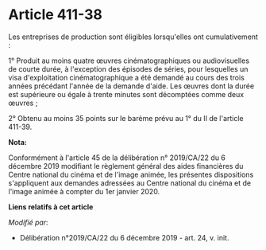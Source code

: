 # Article 411-38

Les entreprises de production sont éligibles lorsqu'elles ont cumulativement :

1° Produit au moins quatre œuvres cinématographiques ou audiovisuelles de courte durée, à l'exception des épisodes de séries,
pour lesquelles un visa d'exploitation cinématographique a été demandé au cours des trois années précédant l'année de la
demande d'aide. Les œuvres dont la durée est supérieure ou égale à trente minutes sont décomptées comme deux œuvres ;

2° Obtenu au moins 35 points sur le barème prévu au 1° du II de l'article 411-39.

**Nota:**

Conformément à l'article 45 de la délibération n° 2019/CA/22 du 6 décembre 2019 modifiant le règlement général des aides
financières du Centre national du cinéma et de l'image animée, les présentes dispositions s'appliquent aux demandes adressées
au Centre national du cinéma et de l'image animée à compter du 1er janvier 2020.

**Liens relatifs à cet article**

_Modifié par_:

  - Délibération n°2019/CA/22 du 6 décembre 2019 - art. 24, v. init.
